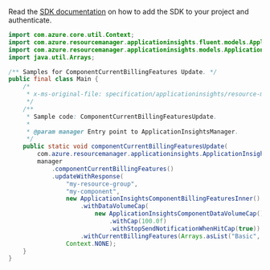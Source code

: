 Read the [SDK documentation](https://github.com/Azure/azure-sdk-for-java/blob/azure-resourcemanager-applicationinsights_1.0.0-beta.2/sdk/applicationinsights/azure-resourcemanager-applicationinsights/README.md) on how to add the SDK to your project and authenticate.

```java
import com.azure.core.util.Context;
import com.azure.resourcemanager.applicationinsights.fluent.models.ApplicationInsightsComponentBillingFeaturesInner;
import com.azure.resourcemanager.applicationinsights.models.ApplicationInsightsComponentDataVolumeCap;
import java.util.Arrays;

/** Samples for ComponentCurrentBillingFeatures Update. */
public final class Main {
    /*
     * x-ms-original-file: specification/applicationinsights/resource-manager/Microsoft.Insights/stable/2015-05-01/examples/CurrentBillingFeaturesUpdate.json
     */
    /**
     * Sample code: ComponentCurrentBillingFeaturesUpdate.
     *
     * @param manager Entry point to ApplicationInsightsManager.
     */
    public static void componentCurrentBillingFeaturesUpdate(
        com.azure.resourcemanager.applicationinsights.ApplicationInsightsManager manager) {
        manager
            .componentCurrentBillingFeatures()
            .updateWithResponse(
                "my-resource-group",
                "my-component",
                new ApplicationInsightsComponentBillingFeaturesInner()
                    .withDataVolumeCap(
                        new ApplicationInsightsComponentDataVolumeCap()
                            .withCap(100.0f)
                            .withStopSendNotificationWhenHitCap(true))
                    .withCurrentBillingFeatures(Arrays.asList("Basic", "Application Insights Enterprise")),
                Context.NONE);
    }
}
```
